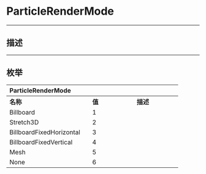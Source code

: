 # ParticleRenderMode

------------------------------------------------------------------------------------------
## 描述



------------------------------------------------------------------------------------------
## 枚举

|<div style="width:200px">ParticleRenderMode</div>|<div style="width:100px"></div>|<div style="width:100px"></div>|
|:---|:---|:---|
|**名称**|**值**|**描述**|
|Billboard|1||
|Stretch3D|2||
|BillboardFixedHorizontal|3||
|BillboardFixedVertical|4||
|Mesh|5||
|None|6||
